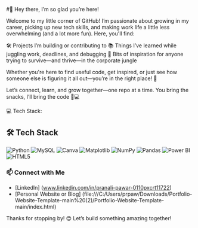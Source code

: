 #🌸 Hey there, I’m so glad you’re here!

Welcome to my little corner of GitHub!
I’m passionate about growing in my career, picking up new tech skills, and making work life a little less overwhelming (and a lot more fun). Here, you'll find:

🛠️ Projects I’m building or contributing to
📚 Things I’ve learned while juggling work, deadlines, and debugging
🌱 Bits of inspiration for anyone trying to survive—and thrive—in the corporate jungle

Whether you're here to find useful code, get inspired, or just see how someone else is figuring it all out—you’re in the right place! 🫶

Let’s connect, learn, and grow together—one repo at a time.
You bring the snacks, I’ll bring the code 🍪💻

💻 Tech Stack:
## 🛠️ Tech Stack

![Python](https://img.shields.io/badge/python-3776AB?style=for-the-badge&logo=python&logoColor=white)
![MySQL](https://img.shields.io/badge/mysql-4479A1?style=for-the-badge&logo=mysql&logoColor=white)
![Canva](https://img.shields.io/badge/Canva-00C4CC?style=for-the-badge&logo=canva&logoColor=white)
![Matplotlib](https://img.shields.io/badge/Matplotlib-ffffff?style=for-the-badge&logo=matplotlib&logoColor=black)
![NumPy](https://img.shields.io/badge/numpy-013243?style=for-the-badge&logo=numpy&logoColor=white)
![Pandas](https://img.shields.io/badge/pandas-150458?style=for-the-badge&logo=pandas&logoColor=white)
![Power BI](https://img.shields.io/badge/power%20bi-F2C811?style=for-the-badge&logo=powerbi&logoColor=black)
![HTML5](https://img.shields.io/badge/html5-E34F26?style=for-the-badge&logo=html5&logoColor=white)


### 📫 Connect with Me
- [LinkedIn] (www.linkedin.com/in/pranali-pawar-0110pxcrt11722)
- [Personal Website or Blog] (file:///C:/Users/prpaw/Downloads/Portfolio-Website-Template-main%20(2)/Portfolio-Website-Template-main/index.html)

Thanks for stopping by! 😊 Let’s build something amazing together!

